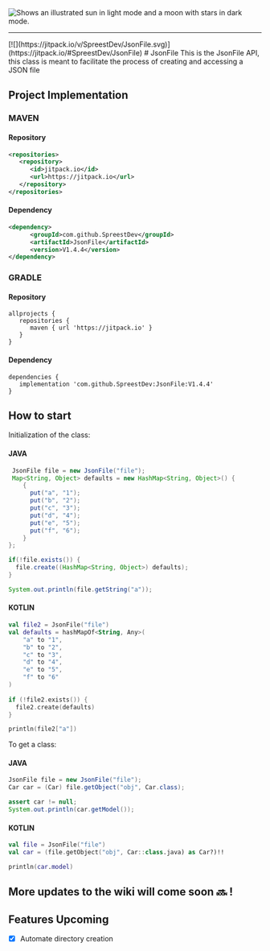 <picture>
  <img alt="Shows an illustrated sun in light mode and a moon with stars in dark mode." src="https://github.com/SpreestDev/SpreestDev/blob/main/jsonfile-logo.png">
</picture>
<hr>
[![](https://jitpack.io/v/SpreestDev/JsonFile.svg)](https://jitpack.io/#SpreestDev/JsonFile)
# JsonFile
This is the JsonFile API, this class is meant to facilitate the process of creating and accessing a JSON file

## Project Implementation

### MAVEN

#### Repository 
```XML
<repositories>
   <repository>
      <id>jitpack.io</id>
      <url>https://jitpack.io</url>
   </repository>
</repositories>
```

#### Dependency 
```XML
<dependency>
      <groupId>com.github.SpreestDev</groupId>
      <artifactId>JsonFile</artifactId>
      <version>V1.4.4</version>
</dependency>
```

### GRADLE
#### Repository 
```GRADLE
allprojects {
   repositories {
      maven { url 'https://jitpack.io' }
   }
}
```
#### Dependency 
```GRADLE
dependencies {
   implementation 'com.github.SpreestDev:JsonFile:V1.4.4'
}
```

## How to start

Initialization of the class:

#### JAVA
```JAVA
 JsonFile file = new JsonFile("file");
 Map<String, Object> defaults = new HashMap<String, Object>() {
    {
      put("a", "1");
      put("b", "2");
      put("c", "3");
      put("d", "4");
      put("e", "5");
      put("f", "6");
    }
};

if(!file.exists()) {
  file.create((HashMap<String, Object>) defaults);
}

System.out.println(file.getString("a"));
```
#### KOTLIN
```KOTLIN
val file2 = JsonFile("file")
val defaults = hashMapOf<String, Any>(
    "a" to "1",
    "b" to "2",
    "c" to "3",
    "d" to "4",
    "e" to "5",
    "f" to "6"
)
    
if (!file2.exists()) {
  file2.create(defaults)
}

println(file2["a"])
```

To get a class:
#### JAVA
```JAVA
JsonFile file = new JsonFile("file");
Car car = (Car) file.getObject("obj", Car.class);

assert car != null;
System.out.println(car.getModel());
```

#### KOTLIN
```KOTLIN
val file = JsonFile("file")
val car = (file.getObject("obj", Car::class.java) as Car?)!!

println(car.model)
```

## More updates to the wiki will come soon 🔜 !

## Features Upcoming 
- [X] Automate directory creation
